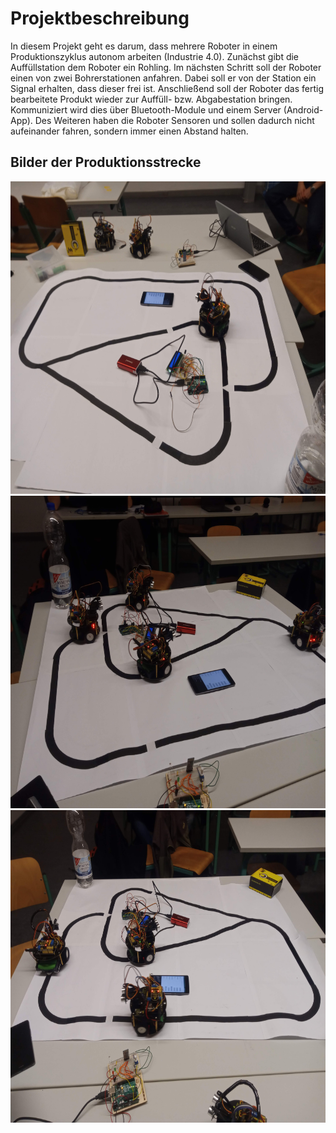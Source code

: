 # Projektbeschreibung
In diesem Projekt geht es darum, dass mehrere Roboter in einem Produktionszyklus autonom arbeiten (Industrie 4.0). Zunächst gibt die Auffüllstation dem Roboter ein Rohling. Im nächsten Schritt soll der Roboter einen von zwei Bohrerstationen anfahren. Dabei soll er von der Station ein Signal erhalten, dass dieser frei ist. Anschließend soll der Roboter das fertig bearbeitete Produkt wieder zur Auffüll- bzw. Abgabestation bringen.
Kommuniziert wird dies über Bluetooth-Module und einem Server (Android-App). Des Weiteren haben die Roboter Sensoren und sollen dadurch nicht aufeinander fahren, sondern immer einen Abstand halten.

## Bilder der Produktionsstrecke
<img src="/image/Produktionsstrecke02.jpg" alt="Erste Tests der Produktionsstrecke" title="" height=500/>

<img src="/image/Produktionsstrecke01.jpg" alt="Weitere Tests der Produktionsstrecke mit mehrerenRoboter" title="Produktionsstrecke" height=500/>

<img src="/image/Produktionsstrecke03.jpg" alt="Weitere Tests der Produktionsstrecke mit mehrerenRoboter" title="" height=500/>
